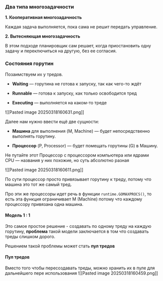 ### Два типа многозадачности

**1. Кооперативная многозадачность**

Каждая задача выполняется, пока сама не решит передать управление.

**2. Вытесняющая многозадачность**

В этом подходе планировщик сам решает, когда приостановить одну задачу и переключиться на другую, без ее согласия.

### Состояния горутин

Позаимствуем их у тредов.

- **Waiting** — горутина не готова к запуску, так как чего-то ждёт
    
- **Runnable** — готова к запуску, как только освободится тред
    
- **Executing** — выполняется на каком-то треде

![[Pasted image 20250318160631.png]]

Далее нам нужно ввести ещё две сущности:

- **Машина** для выполнения (M, Machine) — будет непосредственно выполнять горутину.
    
- **Процессор** (P, Processor) — будет помещать горутины (G) в Машину.

Не путайте этот Процессор с процессором компьютера или ядрами CPU — названия у них похожие, но суть абсолютно разная

![[Pasted image 20250318160611.png]]


По сути процессор просто привязывает горутину к треду, потому что машина это тот же самый тред.

Про эти же процессоры идет речь в функции `runtime.GOMAXPROCS()`, то есть эта функция ограничивает M (Machine) потому что каждому процессору привязана одна машина.

#### Модель 1 : 1

Это самое простое решение - создавать по одному треду на каждую горутину, **проблема** такой модели заключается в том что создавать треды слишком дорого.

Решением такой проблемы может стать **пул тредов**

#### Пул тредов

Вместо того чтобы пересоздавать треды, можно хранить их в пуле для дальнейшего пере использования 
![[Pasted image 20250318160459.png]]